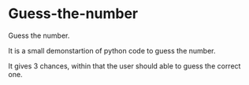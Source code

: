 # Guess-the-number
Guess the number.

It is a small demonstartion of python code to guess the number.

It gives 3 chances, within that the user should able to guess the correct one.

